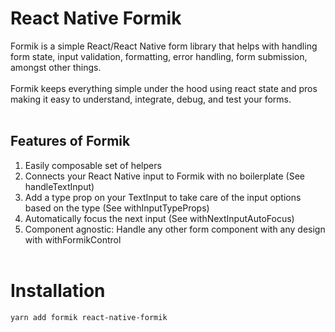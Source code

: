 # React Native Formik
Formik is a simple React/React Native form library that helps with handling form state, input validation, formatting, error handling, form submission, amongst other things.<br><br> Formik keeps everything simple under the hood using react state and pros making it easy to understand, integrate, debug, and test your forms.<br><br>
## Features of Formik<br>
1. Easily composable set of helpers<br>
2. Connects your React Native input to Formik with no boilerplate (See handleTextInput)<br>
3. Add a type prop on your TextInput to take care of the input options based on the type (See withInputTypeProps)<br>
4. Automatically focus the next input (See withNextInputAutoFocus)<br>
5. Component agnostic: Handle any other form component with any design with withFormikControl<br><br>
# Installation
``` 
yarn add formik react-native-formik
```
